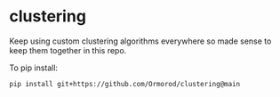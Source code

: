 # clustering
Keep using custom clustering algorithms everywhere so made sense to keep them together in this repo.

To pip install:

    pip install git+https://github.com/Ormorod/clustering@main

